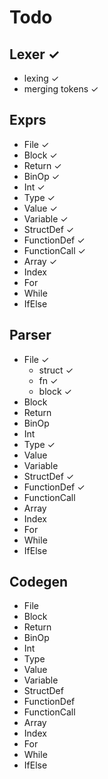 # Todo

## Lexer &check;
- lexing &check;
- merging tokens &check;

## Exprs 
- File &check;
- Block &check;
- Return &check;
- BinOp &check;
- Int &check;
- Type &check;
- Value &check;
- Variable &check;
- StructDef &check;
- FunctionDef &check;
- FunctionCall &check;
- Array &check;
- Index 
- For
- While
- IfElse

## Parser
- File &check;
    - struct &check;
    - fn &check;
    - block &check;
- Block
- Return
- BinOp
- Int
- Type &check;
- Value
- Variable
- StructDef &check;
- FunctionDef &check;
- FunctionCall
- Array
- Index
- For
- While
- IfElse

## Codegen
- File 
- Block
- Return
- BinOp
- Int
- Type
- Value
- Variable
- StructDef
- FunctionDef
- FunctionCall
- Array
- Index
- For
- While
- IfElse


